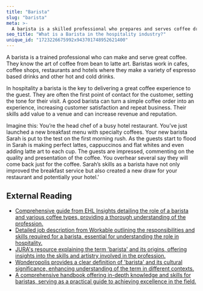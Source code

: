 ```yaml
---
title: "Barista"
slug: "barista"
meta: >-
  A barista is a skilled professional who prepares and serves coffee drinks, such as espresso, cappuccino, and latte, in cafes, restaurants, and bars.
seo_title: "What is a Barista in the hospitality industry?"
unique_id: "1723226675992x943701748952621400"
---
```


A barista is a trained professional who can make and serve great coffee. They know the art of coffee from bean to latte art. Baristas work in cafes, coffee shops, restaurants and hotels where they make a variety of espresso based drinks and other hot and cold drinks.

In hospitality a barista is the key to delivering a great coffee experience to the guest. They are often the first point of contact for the customer, setting the tone for their visit. A good barista can turn a simple coffee order into an experience, increasing customer satisfaction and repeat business. Their skills add value to a venue and can increase revenue and reputation.

Imagine this: You’re the head chef of a busy hotel restaurant. You’ve just launched a new breakfast menu with specialty coffees. Your new barista Sarah is put to the test on the first morning rush. As the guests start to flood in Sarah is making perfect lattes, cappuccinos and flat whites and even adding latte art to each cup. The guests are impressed, commenting on the quality and presentation of the coffee. You overhear several say they will come back just for the coffee. Sarah’s skills as a barista have not only improved the breakfast service but also created a new draw for your restaurant and potentially your hotel.'

## External Reading

- [Comprehensive guide from EHL Insights detailing the role of a barista and various coffee types, providing a thorough understanding of the profession.](https://hospitalityinsights.ehl.edu/barista)
- [Detailed job description from Workable outlining the responsibilities and skills required for a barista, essential for understanding the role in hospitality.](https://resources.workable.com/barista-job-description)
- [JURA's resource explaining the term 'barista' and its origins, offering insights into the skills and artistry involved in the profession.](https://www.jura.com/en/about-coffee/barista-overview/what-is-a-barista)
- [Wonderopolis provides a clear definition of 'barista' and its cultural significance, enhancing understanding of the term in different contexts.](https://www.wonderopolis.org/wonder/what-is-a-barista)
- [A comprehensive handbook offering in-depth knowledge and skills for baristas, serving as a practical guide to achieving excellence in the field.](https://ftp.goathouserefuge.org/HomePages/Resources/3350043/ProfessionalBaristaHandbook.pdf)